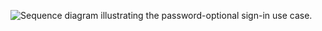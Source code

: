 <div class="full">

![Sequence diagram illustrating the password-optional sign-in use case.](/img/pwd-optional/pwd-optional-java-sign-in-summary.png)

</div>
